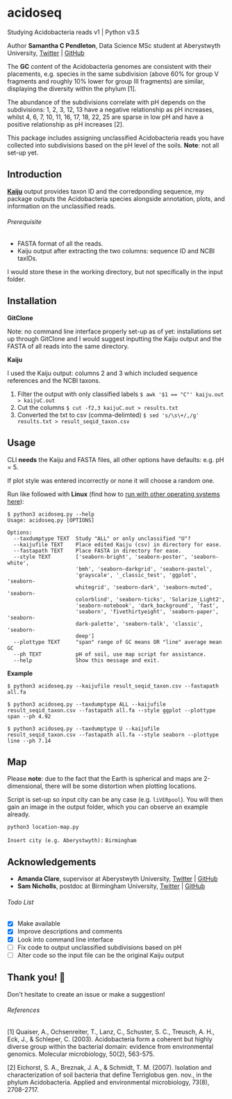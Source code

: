 # acidoseq

Studying Acidobacteria reads v1 | Python v3.5 

Author __Samantha C Pendleton__, Data Science MSc student at Aberystwyth University, [Twitter](https://twitter.com/sap218) | [GitHub](https://github.com/sap218)

The **GC** content of the Acidobacteria genomes are consistent with their placements, e.g. species in the same subdivision (above 60\% for group V fragments and roughly 10\% lower for group III fragments) are similar, displaying the diversity within the phylum [1].

The abundance of the subdivisions correlate with pH depends on the subdivisions: 1, 2, 3, 12, 13 have a negative relationship as pH increases, whilst 4, 6, 7, 10, 11, 16, 17, 18, 22, 25 are sparse in low pH and have a positive relationship as pH increases [2].

This package includes assigning unclassified Acidobacteria reads you have collected into subdivisions based on the pH level of the soils. **Note**: not all set-up yet.

## Introduction
[**Kaiju**](http://kaiju.binf.ku.dk) output provides taxon ID and the corredponding sequence, my package outputs the Acidobacteria species alongside annotation, plots, and information on the unclassified reads.

###### Prerequisite
- FASTA format of all the reads.
- Kaiju output after extracting the two columns: sequence ID and NCBI taxIDs.

I would store these in the working directory, but not specifically in the input folder.

## Installation

**GitClone**

Note: no command line interface properly set-up as of yet: installations set up through GitClone and I would suggest inputting the Kaiju output and the FASTA of all reads into the same directory.

**Kaiju**

I used the Kaiju output: columns 2 and 3 which included sequence references and the NCBI taxons.

1. Filter the output with only classified labels	`$ awk '$1 == "C"' kaiju.out > kaijuC.out`
2. Cut the columns					`$ cut -f2,3 kaijuC.out > results.txt`
3. Converted the txt to csv (comma-delimted)		`$ sed 's/\s\+/,/g' results.txt > result_seqid_taxon.csv`

## Usage
CLI **needs** the Kaiju and FASTA files, all other options have defaults: e.g. pH = 5.

If plot style was entered incorrectly or none it will choose a random one.

Run like followed with **Linux** (find how to [run with other operating systems here](https://en.wikibooks.org/wiki/Python_Programming/Creating_Python_Programs)):

```
$ python3 acidoseq.py --help
Usage: acidoseq.py [OPTIONS]

Options:
  --taxdumptype TEXT  Study "ALL" or only unclassified "U"?
  --kaijufile TEXT    Place edited Kaiju (csv) in directory for ease.
  --fastapath TEXT    Place FASTA in directory for ease.
  --style TEXT        ['seaborn-bright', 'seaborn-poster', 'seaborn-white',
                      'bmh', 'seaborn-darkgrid', 'seaborn-pastel',
                      'grayscale', '_classic_test', 'ggplot', 'seaborn-
                      whitegrid', 'seaborn-dark', 'seaborn-muted', 'seaborn-
                      colorblind', 'seaborn-ticks', 'Solarize_Light2',
                      'seaborn-notebook', 'dark_background', 'fast',
                      'seaborn', 'fivethirtyeight', 'seaborn-paper', 'seaborn-
                      dark-palette', 'seaborn-talk', 'classic', 'seaborn-
                      deep']
  --plottype TEXT     "span" range of GC means OR "line" average mean GC
  --ph TEXT           pH of soil, use map script for assistance.
  --help              Show this message and exit.
```

**Example**

`$ python3 acidoseq.py --kaijufile result_seqid_taxon.csv --fastapath all.fa`

`$ python3 acidoseq.py --taxdumptype ALL --kaijufile result_seqid_taxon.csv --fastapath all.fa --style ggplot --plottype span --ph 4.92`

`$ python3 acidoseq.py --taxdumptype U --kaijufile result_seqid_taxon.csv --fastapath all.fa --style seaborn --plottype line --ph 7.14`

## Map
Please **note**: due to the fact that the Earth is spherical and maps are 2-dimensional, there will be some distortion when plotting locations.

Script is set-up so input city can be any case (e.g. `liVERpool`). You will then gain an image in the output folder, which you can observe an example already. 

`python3 location-map.py`

`Insert city (e.g. Aberystwyth):` `Birmingham`

## Acknowledgements
* **Amanda Clare**, supervisor at Aberystwyth University, [Twitter](https://twitter.com/afcaber) | [GitHub](https://github.com/amandaclare)
* **Sam Nicholls**, postdoc at Birmingham University, [Twitter](https://twitter.com/samstudio8) | [GitHub](https://github.com/SamStudio8)

###### Todo List
- [x] Make available
- [x] Improve descriptions and comments
- [x] Look into command line interface
- [ ] Fix code to output unclassified subdivisions based on pH
- [ ] Alter code so the input file can be the original Kaiju output

## Thank you! :seedling:

Don't hesitate to create an issue or make a suggestion!

###### References
[1] Quaiser, A., Ochsenreiter, T., Lanz, C., Schuster, S. C., Treusch, A. H., Eck, J., & Schleper, C. (2003). Acidobacteria form a coherent but highly diverse group within the bacterial domain: evidence from environmental genomics. Molecular microbiology, 50(2), 563-575.

[2] Eichorst, S. A., Breznak, J. A., & Schmidt, T. M. (2007). Isolation and characterization of soil bacteria that define Terriglobus gen. nov., in the phylum Acidobacteria. Applied and environmental microbiology, 73(8), 2708-2717.
